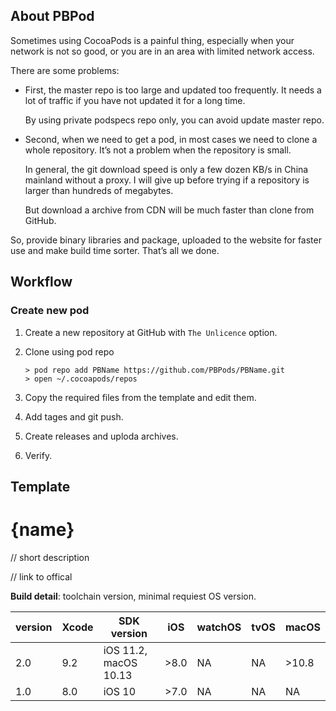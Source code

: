 ## About PBPod

Sometimes using CocoaPods is a painful thing, especially when your network is not so good, or you are in an area with limited network access.

There are some problems:

- First, the master repo is too large and updated too frequently. It needs a lot of traffic if you have not updated it for a long time.

  By using private podspecs repo only, you can avoid update master repo.

- Second, when we need to get a pod, in most cases we need to clone a whole repository. It’s not a problem when the repository is small.

  In general, the git download speed is only a few dozen KB/s in China mainland without a proxy. I will give up before trying if a repository is larger than hundreds of megabytes.

  But download a archive from CDN will be much faster than clone from GitHub.

So, provide binary libraries and package, uploaded to the website for faster use and make build time sorter. That’s all we done.

## Workflow

### Create new pod

1. Create a new repository at GitHub with `The Unlicence` option. 
2. Clone using pod repo

    ```shell
    > pod repo add PBName https://github.com/PBPods/PBName.git
    > open ~/.cocoapods/repos
    ```

3. Copy the required files from the template and edit them.
4. Add tages and git push.
5. Create releases and uploda archives.
6. Verify.


## Template

# {name}

// short description

// link to offical

**Build detail**: toolchain version, minimal requiest OS version.

| version   | Xcode | SDK version           | iOS  | watchOS | tvOS | macOS |
| --------- | ----- | --------------------- | ---- | ------- | ---- | ----- |
| 2.0       | 9.2   | iOS 11.2, macOS 10.13 | >8.0 | NA      | NA   | >10.8 |
| 1.0       | 8.0   | iOS 10                | >7.0 | NA      | NA   | NA    |

